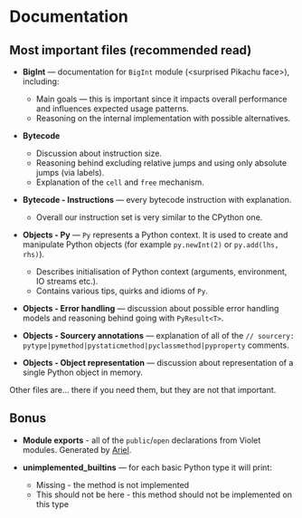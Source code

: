 # Documentation

## Most important files (recommended read)

- **BigInt** — documentation for `BigInt` module (\<surprised Pikachu face\>), including:
    - Main goals — this is important since it impacts overall performance and influences expected usage patterns.
    - Reasoning on the internal implementation with possible alternatives.

- **Bytecode**
    - Discussion about instruction size.
    - Reasoning behind excluding relative jumps and  using only absolute jumps (via labels).
    - Explanation of the `cell` and `free` mechanism.

- **Bytecode - Instructions** — every bytecode instruction with explanation.
    - Overall our instruction set is very similar to the CPython one.

- **Objects - Py** — `Py` represents a Python context. It is used to create and manipulate Python objects (for example `‌py.newInt(2)` or `py.add(lhs, rhs)`).
    - Describes initialisation of Python context (arguments, environment, IO streams etc.).
    - Contains various tips, quirks and idioms of `Py`.

- **Objects - Error handling** — discussion about possible error handling models and reasoning behind going with `PyResult<T>`.

- **Objects - Sourcery annotations** — explanation of all of the `// sourcery: pytype|pymethod|pystaticmethod|pyclassmethod|pyproperty` comments.

- **Objects - Object representation** — discussion about representation of a single Python object in memory.

Other files are… there if you need them, but they are not that important.

## Bonus

- **Module exports** - all of the `public`/`open` declarations from Violet modules. Generated by [Ariel](https://github.com/LiarPrincess/Ariel).

- **unimplemented_builtins** — for each basic Python type it will print:
    - Missing - the method is not implemented
    - This should not be here - this method should not be implemented on this type
